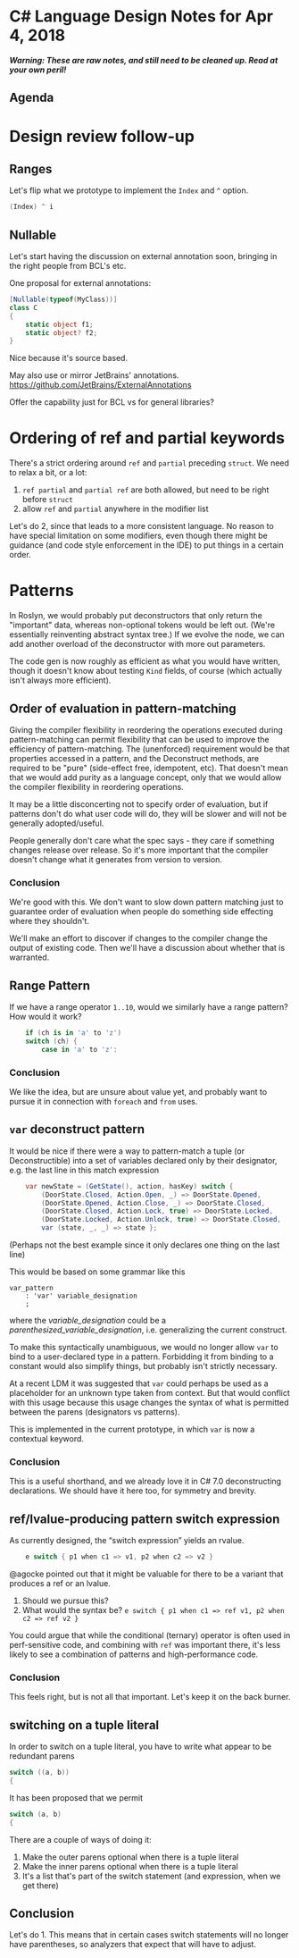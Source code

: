 ﻿# C# Language Design Notes for Apr 4, 2018

***Warning: These are raw notes, and still need to be cleaned up. Read at your own peril!***

## Agenda

# Design review follow-up

## Ranges

Let's flip what we prototype to implement the `Index` and `^` option.

``` c#
(Index) ^ i
```

## Nullable

Let's start having the discussion on external annotation soon, bringing in the right people from BCL's etc.

One proposal for external annotations:

``` c#
[Nullable(typeof(MyClass))]
class C
{
    static object f1;
    static object? f2;
}
```

Nice because it's source based.

May also use or mirror JetBrains' annotations. https://github.com/JetBrains/ExternalAnnotations

Offer the capability just for BCL vs for general libraries?


# Ordering of ref and partial keywords

There's a strict ordering around `ref` and `partial` preceding `struct`. We need to relax a bit, or a lot:

1. `ref partial` and `partial ref` are both allowed, but need to be right before `struct`
2. allow `ref` and `partial` anywhere in the modifier list

Let's do 2, since that leads to a more consistent language. No reason to have special limitation on some modifiers, even though there might be guidance (and code style enforcement in the IDE) to put things in a certain order.

# Patterns

In Roslyn, we would probably put deconstructors that only return the "important" data, whereas non-optional tokens would be left out. (We're essentially reinventing abstract syntax tree.) If we evolve the node, we can add another overload of the deconstructor with more out parameters.

The code gen is now roughly as efficient as what you would have written, though it doesn't know about testing `Kind` fields, of course (which actually isn't always more efficient).

## Order of evaluation in pattern-matching

Giving the compiler flexibility in reordering the operations executed during pattern-matching can permit flexibility that can be used to improve the efficiency of pattern-matching. The (unenforced) requirement would be that properties accessed in a pattern, and the Deconstruct methods, are required to be "pure" (side-effect free, idempotent, etc). That doesn't mean that we would add purity as a language concept, only that we would allow the compiler flexibility in reordering operations.

It may be a little disconcerting not to specify order of evaluation, but if patterns don't do what user code will do, they will be slower and will not be generally adopted/useful.

People generally don't care what the spec says - they care if something changes release over release. So it's more important that the compiler doesn't change what it generates from version to version.

### Conclusion

We're good with this. We don't want to slow down pattern matching just to guarantee order of evaluation when people do something side effecting where they shouldn't.

We'll make an effort to discover if changes to the compiler change the output of existing code. Then we'll have a discussion about whether that is warranted.

## Range Pattern

If we have a range operator `1..10`, would we similarly have a range pattern? How would it work?

``` c#
    if (ch is in 'a' to 'z')
    switch (ch) {
        case in 'a' to 'z':
```
    
### Conclusion

We like the idea, but are unsure about value yet, and probably want to pursue it in connection with `foreach` and `from` uses.


## `var` deconstruct pattern

It would be nice if there were a way to pattern-match a tuple (or Deconstructible) into a set of variables declared only by their designator, e.g. the last line in this match expression

``` c#
    var newState = (GetState(), action, hasKey) switch {
        (DoorState.Closed, Action.Open, _) => DoorState.Opened,
        (DoorState.Opened, Action.Close, _) => DoorState.Closed,
        (DoorState.Closed, Action.Lock, true) => DoorState.Locked,
        (DoorState.Locked, Action.Unlock, true) => DoorState.Closed,
        var (state, _, _) => state };
```

(Perhaps not the best example since it only declares one thing on the last line)

This would be based on some grammar like this

``` antlr
var_pattern
    : 'var' variable_designation
    ;
```

where the _variable_designation_ could be a _parenthesized_variable_designation_, i.e. generalizing the current construct.

To make this syntactically unambiguous, we would no longer allow `var` to bind to a user-declared type in a pattern. Forbidding it from binding to a constant would also simplify things, but probably isn't strictly necessary.

At a recent LDM it was suggested that `var` could perhaps be used as a placeholder for an unknown type taken from context. But that would conflict with this usage because this usage changes the syntax of what is permitted between the parens (designators vs patterns).

This is implemented in the current prototype, in which `var` is now a contextual keyword.

### Conclusion

This is a useful shorthand, and we already love it in C# 7.0 deconstructing declarations. We should have it here too, for symmetry and brevity.


## ref/lvalue-producing pattern switch expression

As currently designed, the “switch expression” yields an rvalue.

``` c#
    e switch { p1 when c1 => v1, p2 when c2 => v2 }
```
@agocke pointed out that it might be valuable for there to be a variant that produces a ref or an lvalue.

1.	Should we pursue this?
2.	What would the syntax be?
    `e switch { p1 when c1 => ref v1, p2 when c2 => ref v2 }`

You could argue that while the conditional (ternary) operator is often used in perf-sensitive code, and combining with `ref` was important there, it's less likely to see a combination of patterns and high-performance code.

### Conclusion

This feels right, but is not all that important. Let's keep it on the back burner.

## switching on a tuple literal

In order to switch on a tuple literal, you have to write what appear to be redundant parens

``` c#
switch ((a, b))
{
```

It has been proposed that we permit

``` c#
switch (a, b)
{
```

There are a couple of ways of doing it:

1. Make the outer parens optional when there is a tuple literal
2. Make the inner parens optional when there is a tuple literal
3. It's a list that's part of the switch statement (and expression, when we get there)

## Conclusion

Let's do 1. This means that in certain cases switch statements will no longer have parentheses, so analyzers that expect that will have to adjust.

